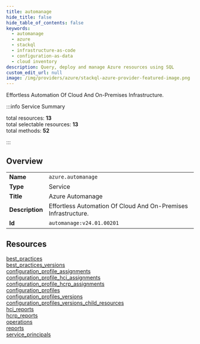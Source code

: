 ```yaml
---
title: automanage
hide_title: false
hide_table_of_contents: false
keywords:
  - automanage
  - azure
  - stackql
  - infrastructure-as-code
  - configuration-as-data
  - cloud inventory
description: Query, deploy and manage Azure resources using SQL
custom_edit_url: null
image: /img/providers/azure/stackql-azure-provider-featured-image.png
---
```

Effortless Automation Of Cloud And On-Premises Infrastructure.  
    
:::info Service Summary

<div class="row">
<div class="providerDocColumn">
<span>total resources:&nbsp;<b>13</b></span><br />
<span>total selectable resources:&nbsp;<b>13</b></span><br />
<span>total methods:&nbsp;<b>52</b></span><br />
</div>
</div>

:::

## Overview
<table><tbody>
<tr><td><b>Name</b></td><td><code>azure.automanage</code></td></tr>
<tr><td><b>Type</b></td><td>Service</td></tr>
<tr><td><b>Title</b></td><td>Azure Automanage</td></tr>
<tr><td><b>Description</b></td><td>Effortless Automation Of Cloud And On-Premises Infrastructure.</td></tr>
<tr><td><b>Id</b></td><td><code>automanage:v24.01.00201</code></td></tr>
</tbody></table>

## Resources
<div class="row">
<div class="providerDocColumn">
<a href="/providers/azure/automanage/best_practices/">best_practices</a><br />
<a href="/providers/azure/automanage/best_practices_versions/">best_practices_versions</a><br />
<a href="/providers/azure/automanage/configuration_profile_assignments/">configuration_profile_assignments</a><br />
<a href="/providers/azure/automanage/configuration_profile_hci_assignments/">configuration_profile_hci_assignments</a><br />
<a href="/providers/azure/automanage/configuration_profile_hcrp_assignments/">configuration_profile_hcrp_assignments</a><br />
<a href="/providers/azure/automanage/configuration_profiles/">configuration_profiles</a><br />
<a href="/providers/azure/automanage/configuration_profiles_versions/">configuration_profiles_versions</a><br />
</div>
<div class="providerDocColumn">
<a href="/providers/azure/automanage/configuration_profiles_versions_child_resources/">configuration_profiles_versions_child_resources</a><br />
<a href="/providers/azure/automanage/hci_reports/">hci_reports</a><br />
<a href="/providers/azure/automanage/hcrp_reports/">hcrp_reports</a><br />
<a href="/providers/azure/automanage/operations/">operations</a><br />
<a href="/providers/azure/automanage/reports/">reports</a><br />
<a href="/providers/azure/automanage/service_principals/">service_principals</a><br />
</div>
</div>
